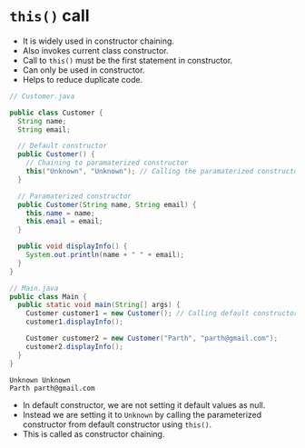 # `this()` call

- It is widely used in constructor chaining.
- Also invokes current class constructor.
- Call to `this()` must be the first statement in constructor.
- Can only be used in constructor.
- Helps to reduce duplicate code.

```java
// Customer.java

public class Customer {
  String name;
  String email;

  // Default constructor
  public Customer() {
    // Chaining to paramaterized constructor
    this("Unknown", "Unknown"); // Calling the paramaterized constructor
  }

  // Paramaterized constructor
  public Customer(String name, String email) {
    this.name = name;
    this.email = email;
  }

  public void displayInfo() {
    System.out.println(name + " " + email);
  }
}

// Main.java
public class Main {
  public static void main(String[] args) {
    Customer customer1 = new Customer(); // Calling default constructor
    customer1.displayInfo();

    Customer customer2 = new Customer("Parth", "parth@gmail.com");
    customer2.displayInfo();
  }
}
```

```
Unknown Unknown
Parth parth@gmail.com
```

- In default constructor, we are not setting it default values as null.
- Instead we are setting it to `Unknown` by calling the parameterized constructor from default constructor using `this()`.
- This is called as constructor chaining.
